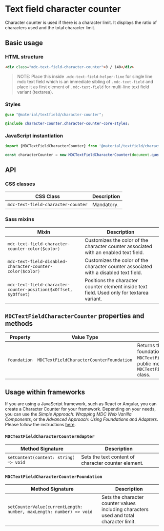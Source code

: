 <!--docs:
title: "Text field character counter"
layout: detail
section: components
excerpt: "Character counter displays the ratio of characters used and the total character limit"
iconId: text_field
path: /catalog/input-controls/text-field/character-counter/
-->

# Text field character counter

Character counter is used if there is a character limit. It displays the ratio of characters used and the total character limit.

## Basic usage

### HTML structure

```html
<div class="mdc-text-field-character-counter">0 / 140</div>
```

> NOTE: Place this inside `.mdc-text-field-helper-line` for single line mdc text field which is an immediate sibling of `.mdc-text-field` and
> place it as first element of `.mdc-text-field` for multi-line text field variant (textarea).

### Styles

```scss
@use "@material/textfield/character-counter";

@include character-counter.character-counter-core-styles;
```

### JavaScript instantiation

```js
import {MDCTextFieldCharacterCounter} from '@material/textfield/character-counter';

const characterCounter = new MDCTextFieldCharacterCounter(document.querySelector('.mdc-text-field-character-counter'));
```

## API

### CSS classes

CSS Class | Description
--- | ---
`mdc-text-field-character-counter` | Mandatory.

### Sass mixins

Mixin | Description
--- | ---
`mdc-text-field-character-counter-color($color)` | Customizes the color of the character counter associated with an enabled text field.
`mdc-text-field-disabled-character-counter-color($color)` | Customizes the color of the character counter associated with a disabled text field.
`mdc-text-field-character-counter-position($xOffset, $yOffset)` | Positions the character counter element inside text field. Used only for textarea variant.

## `MDCTextFieldCharacterCounter` properties and methods

Property | Value Type | Description
--- | --- | ---
`foundation` | `MDCTextFieldCharacterCounterFoundation` | Returns the character counter's foundation. This allows the parent `MDCTextField` component to access the public methods on the `MDCTextFieldCharacterCounterFoundation` class.

## Usage within frameworks

If you are using a JavaScript framework, such as React or Angular, you can create a Character Counter for your framework. Depending on your needs, you can use the _Simple Approach: Wrapping MDC Web Vanilla Components_, or the _Advanced Approach: Using Foundations and Adapters_. Please follow the instructions [here](../../../docs/integrating-into-frameworks.md).

### `MDCTextFieldCharacterCounterAdapter`

Method Signature | Description
--- | ---
`setContent(content: string) => void` | Sets the text content of character counter element.

### `MDCTextFieldCharacterCounterFoundation`

Method Signature | Description
--- | ---
`setCounterValue(currentLength: number, maxLength: number) => void` | Sets the character counter values including characters used and total character limit.
